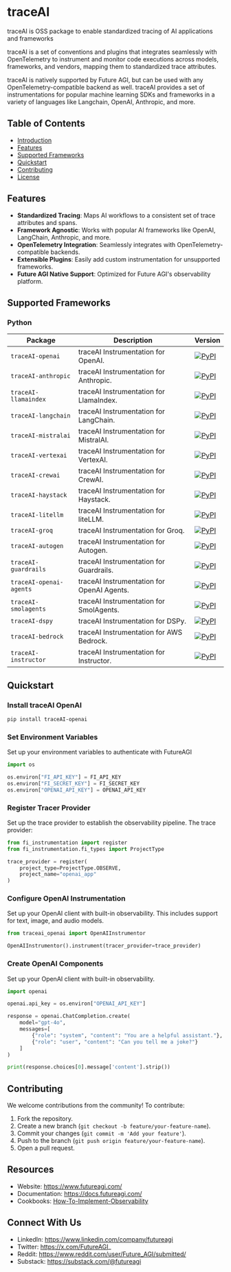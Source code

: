 # traceAI

traceAI is  OSS package to enable standardized tracing of AI applications and frameworks 

traceAI is a set of conventions and plugins that integrates seamlessly with OpenTelemetry to instrument and monitor code executions across models, frameworks, and vendors, mapping them to standardized trace attributes. 

traceAI is natively supported by Future AGI, but can be used with any OpenTelemetry-compatible backend as well. traceAI provides a set of instrumentations for popular machine learning SDKs and frameworks in a variety of languages like Langchain, OpenAI, Anthropic, and more.


## Table of Contents
- [Introduction](#introduction)
- [Features](#features)
- [Supported Frameworks](#supported-frameworks)
- [Quickstart](#quickstart)
- [Contributing](#contributing)
- [License](#license)

## Features

- **Standardized Tracing**: Maps AI workflows to a consistent set of trace attributes and spans.
- **Framework Agnostic**: Works with popular AI frameworks like OpenAI, LangChain, Anthropic, and more.
- **OpenTelemetry Integration**: Seamlessly integrates with OpenTelemetry-compatible backends.
- **Extensible Plugins**: Easily add custom instrumentation for unsupported frameworks.
- **Future AGI Native Support**: Optimized for Future AGI's observability platform.


## Supported Frameworks



### Python

| Package | Description | Version |
|---------|-------------|----------|
| `traceAI-openai` | traceAI Instrumentation for OpenAI. | [![PyPI](https://img.shields.io/pypi/v/traceAI-openai)](https://pypi.org/project/traceAI-openai)|
| `traceAI-anthropic` | traceAI Instrumentation for Anthropic. | [![PyPI](https://img.shields.io/pypi/v/traceAI-anthropic)](https://pypi.org/project/traceAI-anthropic)|
| `traceAI-llamaindex` | traceAI Instrumentation for LlamaIndex. | [![PyPI](https://img.shields.io/pypi/v/traceAI-llamaindex)](https://pypi.org/project/traceAI-llamaindex)|
| `traceAI-langchain` | traceAI Instrumentation for LangChain. | [![PyPI](https://img.shields.io/pypi/v/traceAI-langchain)](https://pypi.org/project/traceAI-langchain)|
| `traceAI-mistralai` | traceAI Instrumentation for MistralAI. | [![PyPI](https://img.shields.io/pypi/v/traceAI-mistralai)](https://pypi.org/project/traceAI-mistralai)|
| `traceAI-vertexai` | traceAI Instrumentation for VertexAI. | [![PyPI](https://img.shields.io/pypi/v/traceAI-vertexai)](https://pypi.org/project/traceAI-vertexai)|
| `traceAI-crewai` | traceAI Instrumentation for CrewAI. | [![PyPI](https://img.shields.io/pypi/v/traceAI-crewai)](https://pypi.org/project/traceAI-crewai)|
| `traceAI-haystack` | traceAI Instrumentation for Haystack. | [![PyPI](https://img.shields.io/pypi/v/traceAI-haystack)](https://pypi.org/project/traceAI-haystack)|
| `traceAI-litellm` | traceAI Instrumentation for liteLLM. | [![PyPI](https://img.shields.io/pypi/v/traceAI-litellm)](https://pypi.org/project/traceAI-litellm)|
| `traceAI-groq` | traceAI Instrumentation for Groq. | [![PyPI](https://img.shields.io/pypi/v/traceAI-groq)](https://pypi.org/project/traceAI-groq)|
| `traceAI-autogen` | traceAI Instrumentation for Autogen. | [![PyPI](https://img.shields.io/pypi/v/traceAI-autogen)](https://pypi.org/project/traceAI-autogen)|
| `traceAI-guardrails` | traceAI Instrumentation for Guardrails. | [![PyPI](https://img.shields.io/pypi/v/traceAI-guardrails)](https://pypi.org/project/traceAI-guardrails)|
| `traceAI-openai-agents` | traceAI Instrumentation for OpenAI Agents. | [![PyPI](https://img.shields.io/pypi/v/traceAI-openai-agents)](https://pypi.org/project/traceAI-openai-agents)|
| `traceAI-smolagents` | traceAI Instrumentation for SmolAgents. | [![PyPI](https://img.shields.io/pypi/v/traceAI-smolagents)](https://pypi.org/project/traceAI-smolagents)|
| `traceAI-dspy` | traceAI Instrumentation for DSPy. | [![PyPI](https://img.shields.io/pypi/v/traceAI-dspy)](https://pypi.org/project/traceAI-dspy)|
| `traceAI-bedrock` | traceAI Instrumentation for AWS Bedrock. | [![PyPI](https://img.shields.io/pypi/v/traceAI-bedrock)](https://pypi.org/project/traceAI-bedrock)|
| `traceAI-instructor` | traceAI Instrumentation for Instructor. | [![PyPI](https://img.shields.io/pypi/v/traceAI-instructor)](https://pypi.org/project/traceAI-instructor)|



## Quickstart

### Install traceAI OpenAI

```bash
pip install traceAI-openai
```


### Set Environment Variables
Set up your environment variables to authenticate with FutureAGI

```python
import os

os.environ["FI_API_KEY"] = FI_API_KEY
os.environ["FI_SECRET_KEY"] = FI_SECRET_KEY
os.environ["OPENAI_API_KEY"] = OPENAI_API_KEY
```

### Register Tracer Provider
Set up the trace provider to establish the observability pipeline. The trace provider:

```python
from fi_instrumentation import register
from fi_instrumentation.fi_types import ProjectType

trace_provider = register(
    project_type=ProjectType.OBSERVE,
    project_name="openai_app"
)
```

### Configure OpenAI Instrumentation
Set up your OpenAI client with built-in observability. This includes support for text, image, and audio models.

```python
from traceai_openai import OpenAIInstrumentor

OpenAIInstrumentor().instrument(tracer_provider=trace_provider)
```

### Create OpenAI Components
Set up your OpenAI client with built-in observability.  

```python
import openai

openai.api_key = os.environ["OPENAI_API_KEY"]

response = openai.ChatCompletion.create(
    model="gpt-4o",
    messages=[
        {"role": "system", "content": "You are a helpful assistant."},
        {"role": "user", "content": "Can you tell me a joke?"}
    ]
)

print(response.choices[0].message['content'].strip())
```

## Contributing

We welcome contributions from the community! To contribute:
1. Fork the repository.
2. Create a new branch (`git checkout -b feature/your-feature-name`).
3. Commit your changes (`git commit -m 'Add your feature'`).
4. Push to the branch (`git push origin feature/your-feature-name`).
5. Open a pull request.

## Resources

- Website: https://www.futureagi.com/
- Documentation: https://docs.futureagi.com/
- Cookbooks: [How-To-Implement-Observability](https://docs.futureagi.com/cookbook/cookbook8/How-To-Implement-Observability)

## Connect With Us

- LinkedIn: https://www.linkedin.com/company/futureagi
- Twitter: https://x.com/FutureAGI_
- Reddit: https://www.reddit.com/user/Future_AGI/submitted/
- Substack: https://substack.com/@futureagi
